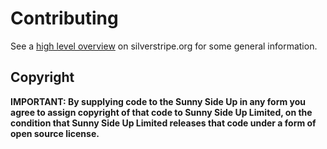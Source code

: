 # Contributing

See a [high level overview](http://silverstripe.org/contributing-to-silverstripe) on silverstripe.org for some general information.

## Copyright

**IMPORTANT: By supplying code to the Sunny Side Up in any form you agree to assign copyright of that code to Sunny Side Up Limited, on the condition that Sunny Side Up Limited releases that code under a form of open source license.**

